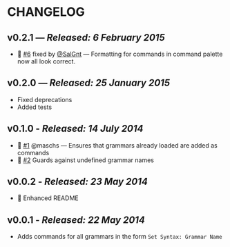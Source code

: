 # CHANGELOG

## **v0.2.1** &mdash; *Released: 6 February 2015*

* :bug: [#6](https://github.com/lee-dohm/set-syntax/issues/6) fixed by [@SalGnt](https://github.com/SalGnt) &mdash; Formatting for commands in command palette now all look correct.

## **v0.2.0** &mdash; *Released: 25 January 2015*

* Fixed deprecations
* Added tests

## **v0.1.0** - *Released: 14 July 2014*

* :bug: [#1](https://github.com/lee-dohm/set-syntax/pull/1) @maschs &mdash; Ensures that grammars already loaded are added as commands
* :bug: [#2](https://github.com/lee-dohm/set-syntax/issues/2) Guards against undefined grammar names

## **v0.0.2** - *Released: 23 May 2014*

* :memo: Enhanced README

## **v0.0.1** - *Released: 22 May 2014*

* Adds commands for all grammars in the form `Set Syntax: Grammar Name`
